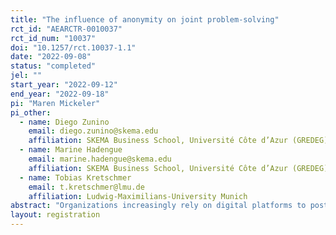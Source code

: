 ```yaml
---
title: "The influence of anonymity on joint problem-solving"
rct_id: "AEARCTR-0010037"
rct_id_num: "10037"
doi: "10.1257/rct.10037-1.1"
date: "2022-09-08"
status: "completed"
jel: ""
start_year: "2022-09-12"
end_year: "2022-09-18"
pi: "Maren Mickeler"
pi_other:
  - name: Diego Zunino
    email: diego.zunino@skema.edu
    affiliation: SKEMA Business School, Université Côte d’Azur (GREDEG)
  - name: Marine Hadengue
    email: marine.hadengue@skema.edu
    affiliation: SKEMA Business School, Université Côte d’Azur (GREDEG)
  - name: Tobias Kretschmer
    email: t.kretschmer@lmu.de
    affiliation: Ludwig-Maximilians-University Munich
abstract: "Organizations increasingly rely on digital platforms to post predefined challenges or problems, asking for members' submissions. Individuals can contribute directly when they post original ideas and solutions or indirectly when they give feedback to others' submissions. In general, a solution’s overall quality depends on individuals’ direct and indirect contributions. While research so far has primarily focused on the antecedents and outcomes of the former, very little is known about the drivers and consequences of individuals’ indirect contributions. We test whether granting individuals anonymity stimulates their feedback-giving behavior with regard to contributions by others. To do so, we run a field experiment with business school students on a digital platform that allows direct and indirect contributions of peers in the context of a hackathon. Our treatment takes place at the platform level and involves granting individuals anonymity in providing feedback to the solutions of others on the platform. We measure the quantity and valence of the feedback provided by participants, whether they incorporated the feedback received, and the quality of participants' final submissions."
layout: registration
---
```


